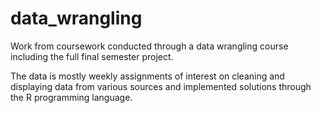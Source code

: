 # data_wrangling
Work from coursework conducted through a data wrangling course including the full final semester project.

The data is mostly weekly assignments of interest on cleaning and displaying data from various sources and implemented solutions through the R programming language. 
